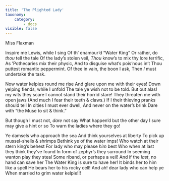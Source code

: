 ```yaml
---
title: 'The Plighted Lady'
taxonomy:
    category:
        - docs
visible: false
---
```


<div class="author">Miss Flaxman</div>

Inspire me Lewis, while I sing
Of th’ enamour’d “Water King”
Or rather, do *thou* tell the tale
Of the lady’s stolen veil,
*Thou* know’s to mix thy lore terrific,
As ’Pothecaries mix their physic,
And to disguise what’s pois’nous in’t
Thou puttest romantic peppermint.
Of thee in vain, the boon I ask,
Then *I* must undertake the task.

Now water kelpies round me rise
And glare upon me with their eyes!
Down yelping fiends, while I unfold
The tale ye wish not to be told.
But out alas! my wits they scare
I cannot stand their horrid stare!
They threaten me with open jaws
(And much I fear their teeth & claws.)
If I their thieving pranks should tell
In cities I must ever dwell,
And never on the water’s brink
Dare with “the Muse to sit & think.”

But though I must not, *dare* not say
What happen’d but the other day
I sure may give a hint or so
To warn the ladies where they go!

Ye damsels who approach the sea
And think yourselves at liberty
To pick up mussel-shells & shrimps
Bethink ye of the water imps!
Who watch at their stern king’s behest
For lady who may please *him* best
Who when at last they think they’ve found
In form of zephyr’s they surround
In seeming wanton play they steal
Some riband, or perhaps a veil!
And if the *last*, no hand can save her
The Water King is sure to have her!
It binds her to him like a spell
He bears her to his rocky cell!
And ah! dear lady who can help ye
When married to grim water kelpie!!!